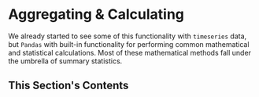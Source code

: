 # Aggregating & Calculating

We already started to see some of this functionality with `timeseries` data, but `Pandas` with built-in functionality for performing common mathematical and statistical calculations. Most of these mathematical methods fall under the umbrella of summary statistics.

## This Section's Contents

```{table of contents}
```